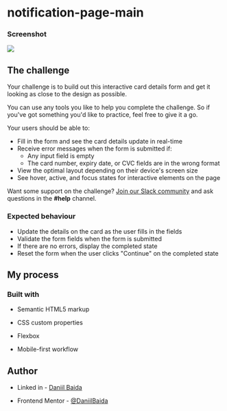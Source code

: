 # notification-page-main

### Screenshot

![](./images/screenshot.png)

## The challenge

Your challenge is to build out this interactive card details form and get it looking as close to the design as possible.

You can use any tools you like to help you complete the challenge. So if you've got something you'd like to practice, feel free to give it a go.

Your users should be able to:

- Fill in the form and see the card details update in real-time
- Receive error messages when the form is submitted if:
  - Any input field is empty
  - The card number, expiry date, or CVC fields are in the wrong format
- View the optimal layout depending on their device's screen size
- See hover, active, and focus states for interactive elements on the page

Want some support on the challenge? [Join our Slack community](https://www.frontendmentor.io/slack) and ask questions in the **#help** channel.

### Expected behaviour

- Update the details on the card as the user fills in the fields
- Validate the form fields when the form is submitted
- If there are no errors, display the completed state
- Reset the form when the user clicks "Continue" on the completed state

## My process

### Built with

- Semantic HTML5 markup

- CSS custom properties

- Flexbox

- Mobile-first workflow

## Author

- Linked in - [Daniil Baida](https://www.linkedin.com/in/daniil-baida-689b7b221/)

- Frontend Mentor - [@DaniilBaida](https://www.frontendmentor.io/profile/DaniilBaida)
